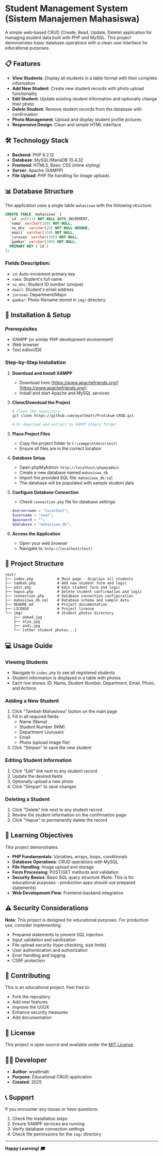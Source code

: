 # Student Management System (Sistem Manajemen Mahasiswa)

A simple web-based CRUD (Create, Read, Update, Delete) application for managing student data built with PHP and MySQL. This project demonstrates basic database operations with a clean user interface for educational purposes.

## 📋 Features

- **View Students**: Display all students in a table format with their complete information
- **Add New Student**: Create new student records with photo upload functionality
- **Edit Student**: Update existing student information and optionally change their photo
- **Delete Student**: Remove student records from the database with confirmation
- **Photo Management**: Upload and display student profile pictures
- **Responsive Design**: Clean and simple HTML interface

## 🛠️ Technology Stack

- **Backend**: PHP 8.2.12
- **Database**: MySQL/MariaDB 10.4.32
- **Frontend**: HTML5, Basic CSS (inline styling)
- **Server**: Apache (XAMPP)
- **File Upload**: PHP file handling for image uploads

## 📊 Database Structure

The application uses a single table `mahasiswa` with the following structure:

```sql
CREATE TABLE `mahasiswa` (
  `id` int(11) NOT NULL AUTO_INCREMENT,
  `nama` varchar(100) NOT NULL,
  `no_mhs` varchar(20) NOT NULL UNIQUE,
  `email` varchar(100) NOT NULL,
  `jurusan` varchar(100) NOT NULL,
  `gambar` varchar(100) NOT NULL,
  PRIMARY KEY (`id`)
);
```

### Fields Description:

- `id`: Auto-increment primary key
- `nama`: Student's full name
- `no_mhs`: Student ID number (unique)
- `email`: Student's email address
- `jurusan`: Department/Major
- `gambar`: Photo filename stored in `img/` directory

## 🚀 Installation & Setup

### Prerequisites

- XAMPP (or similar PHP development environment)
- Web browser
- Text editor/IDE

### Step-by-Step Installation

1. **Download and Install XAMPP**

   - Download from [https://www.apachefriends.org/](https://www.apachefriends.org/)
   - Install and start Apache and MySQL services

2. **Clone/Download the Project**

   ```bash
   # Clone the repository
   git clone https://github.com/wyattmatt/Pratikum-CRUD.git

   # Or download and extract to XAMPP htdocs folder
   ```

3. **Place Project Files**

   - Copy the project folder to `C:\xampp\htdocs\test\`
   - Ensure all files are in the correct location

4. **Database Setup**

   - Open phpMyAdmin: `http://localhost/phpmyadmin`
   - Create a new database named `mahasiswa_db`
   - Import the provided SQL file: `mahasiswa_db.sql`
   - The database will be populated with sample student data

5. **Configure Database Connection**

   - Check `connection.php` file for database settings:

   ```php
   $servername = "localhost";
   $username = "root";
   $password = "";
   $database = "mahasiswa_db";
   ```

6. **Access the Application**
   - Open your web browser
   - Navigate to: `http://localhost/test/`

## 📁 Project Structure

```
test/
├── index.php           # Main page - displays all students
├── tambah.php          # Add new student form and logic
├── edit.php            # Edit student form and logic
├── hapus.php           # Delete student confirmation and logic
├── connection.php      # Database connection configuration
├── mahasiswa_db.sql    # Database schema and sample data
├── README.md           # Project documentation
├── LICENSE             # Project license
└── img/                # Student photos directory
    ├── ahmad.jpg
    ├── alya.jpg
    ├── andi.jpg
    └── [other student photos...]
```

## 💻 Usage Guide

### Viewing Students

- Navigate to `index.php` to see all registered students
- Student information is displayed in a table with photos
- Each row shows: ID, Name, Student Number, Department, Email, Photo, and Actions

### Adding a New Student

1. Click "Tambah Mahasiswa" button on the main page
2. Fill in all required fields:
   - Name (Nama)
   - Student Number (NIM)
   - Department (Jurusan)
   - Email
   - Photo (upload image file)
3. Click "Simpan" to save the new student

### Editing Student Information

1. Click "Edit" link next to any student record
2. Update the desired fields
3. Optionally upload a new photo
4. Click "Simpan" to save changes

### Deleting a Student

1. Click "Delete" link next to any student record
2. Review the student information on the confirmation page
3. Click "Hapus" to permanently delete the record

## 🎯 Learning Objectives

This project demonstrates:

- **PHP Fundamentals**: Variables, arrays, loops, conditionals
- **Database Operations**: CRUD operations with MySQL
- **File Handling**: Image upload and storage
- **Form Processing**: POST/GET methods and validation
- **Security Basics**: Basic SQL query structure (Note: This is for educational purposes - production apps should use prepared statements)
- **Web Development Flow**: Frontend-backend integration

## ⚠️ Security Considerations

**Note**: This project is designed for educational purposes. For production use, consider implementing:

- Prepared statements to prevent SQL injection
- Input validation and sanitization
- File upload security (type checking, size limits)
- User authentication and authorization
- Error handling and logging
- CSRF protection

## 🤝 Contributing

This is an educational project. Feel free to:

- Fork the repository
- Add new features
- Improve the UI/UX
- Enhance security measures
- Add documentation

## 📝 License

This project is open source and available under the [MIT License](LICENSE).

## 👨‍💻 Developer

- **Author**: wyattmatt
- **Purpose**: Educational CRUD application
- **Created**: 2025

## 📞 Support

If you encounter any issues or have questions:

1. Check the installation steps
2. Ensure XAMPP services are running
3. Verify database connection settings
4. Check file permissions for the `img/` directory

---

**Happy Learning! 🎓**
